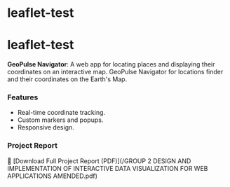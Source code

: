 # leaflet-test
# leaflet-test  
**GeoPulse Navigator**: A web app for locating places and displaying their coordinates on an interactive map. GeoPulse Navigator for locations finder and their coordinates on the Earth's Map.  

### Features  
- Real-time coordinate tracking.  
- Custom markers and popups.  
- Responsive design.  

### Project Report  
📄 [Download Full Project Report (PDF)](/GROUP 2 DESIGN AND IMPLEMENTATION OF INTERACTIVE DATA VISUALIZATION FOR WEB APPLICATIONS AMENDED.pdf) 
